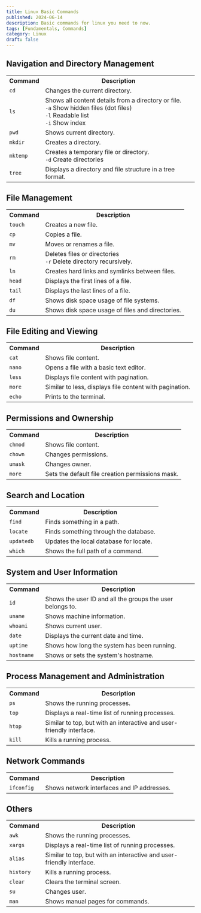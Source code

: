 ```yaml
---
title: Linux Basic Commands
published: 2024-06-14
description: Basic commands for linux you need to now.
tags: [Fundamentals, Commands]
category: Linux
draft: false
---
```


## Navigation and Directory Management

<table>
    <tr>
        <th>Command</th>
        <th>Description</th>
    </tr>
    <tr>
        <td><code>cd</code></td>
        <td>
            Changes the current directory.
        </td>
    </tr>
    <tr>
        <td><code>ls</code></td>
        <td>
            Shows all content details from a directory or file. </br>
	        <code>-a</code> Show hidden files (dot files)</br>
            <code>-l</code> Readable list</br>
	        <code>-i</code> Show index
        </td>
    </tr>
        <td><code>pwd</code></td>
        <td>
            Shows current directory.
        </td>
    </tr>
    <tr>
        <td><code>mkdir</code></td>
        <td>
           Creates a directory.
        </td>
    </tr>
    <tr>
        <td><code>mktemp</code></td>
        <td>
            Creates a temporary file or directory. </br>
	        <code>-d</code> Create directories</br>
        </td>
    </tr>
    <tr>
        <td><code>tree</code></td>
        <td>
            Displays a directory and file structure in a tree format.
        </td>
    </tr>
</table>

## File Management

<table>
    <tr>
        <th>Command</th>
        <th>Description</th>
    </tr>
    <tr>
        <td><code>touch</code></td>
        <td>
            Creates a new file.
        </td>
    </tr>
    <tr>
        <td><code>cp</code></td>
        <td>
            Copies a file.
        </td>
    </tr>
    <tr>
        <td><code>mv</code></td>
        <td>
            Moves or renames a file.
        </td>
    </tr>
    <tr>
        <td><code>rm</code></td>
        <td>
            Deletes files or directories</br>
	        <code>-r</code> Delete directory recursively.</br>
        </td>
    </tr>
    <tr>
        <td><code>ln</code></td>
        <td>
            Creates hard links and symlinks between files.
        </td>
    </tr>
    <tr>
        <td><code>head</code></td>
        <td>
            Displays the first lines of a file.
        </td>
    </tr>
    <tr>
        <td><code>tail</code></td>
        <td>
            Displays the last lines of a file.
        </td>
    </tr>
    <tr>
        <td><code>df</code></td>
        <td>
            Shows disk space usage of file systems.
        </td>
    </tr>
    <tr>
        <td><code>du</code></td>
        <td>
            Shows disk space usage of files and directories.
        </td>
    </tr>
</table>

## File Editing and Viewing

<table>
    <tr>
        <th>Command</th>
        <th>Description</th>
    </tr>
    <tr>
        <td><code>cat</code></td>
        <td>
            Shows file content.
        </td>
    </tr>
    <tr>
        <td><code>nano</code></td>
        <td>
            Opens a file with a basic text editor.
        </td>
    </tr>
    <tr>
        <td><code>less</code></td>
        <td>
            Displays file content with pagination.
        </td>
    </tr>
    <tr>
        <td><code>more</code></td>
        <td>
           Similar to less, displays file content with pagination.
	    </td>
    </tr>
    <tr>
        <td><code>echo</code></td>
        <td>
            Prints to the terminal.
        </td>
    </tr>
</table>

## Permissions and Ownership

<table>
    <tr>
        <th>Command</th>
        <th>Description</th>
    </tr>
    <tr>
        <td><code>chmod</code></td>
        <td>
            Shows file content.
        </td>
    </tr>
    <tr>
        <td><code>chown</code></td>
        <td>
            Changes permissions.
        </td>
    </tr>
    <tr>
        <td><code>umask</code></td>
        <td>
            Changes owner.
        </td>
    </tr>
    <tr>
        <td><code>more</code></td>
        <td>
           Sets the default file creation permissions mask.
	    </td>
    </tr>
</table>

## Search and Location

<table>
    <tr>
        <th>Command</th>
        <th>Description</th>
    </tr>
    <tr>
        <td><code>find</code></td>
        <td>
            Finds something in a path.
        </td>
    </tr>
    <tr>
        <td><code>locate</code></td>
        <td>
            Finds something through the database.
        </td>
    </tr>
    <tr>
        <td><code>updatedb</code></td>
        <td>
            Updates the local database for locate.
        </td>
    </tr>
    <tr>
        <td><code>which</code></td>
        <td>
           Shows the full path of a command.
	    </td>
    </tr>
</table>

## System and User Information

<table>
    <tr>
        <th>Command</th>
        <th>Description</th>
    </tr>
    <tr>
        <td><code>id</code></td>
        <td>
            Shows the user ID and all the groups the user belongs to.
        </td>
    </tr>
    <tr>
        <td><code>uname</code></td>
        <td>
            Shows machine information.
        </td>
    </tr>
    <tr>
        <td><code>whoami</code></td>
        <td>
            Shows current user.
        </td>
    </tr>
    <tr>
        <td><code>date</code></td>
        <td>
           Displays the current date and time.
	    </td>
    </tr>
    <tr>
        <td><code>uptime</code></td>
        <td>
            Shows how long the system has been running.
	    </td>
    </tr>
    <tr>
        <td><code>hostname</code></td>
        <td>
           Shows or sets the system's hostname.
	    </td>
    </tr>
</table>

## Process Management and Administration

<table>
    <tr>
        <th>Command</th>
        <th>Description</th>
    </tr>
    <tr>
        <td><code>ps</code></td>
        <td>
            Shows the running processes.
        </td>
    </tr>
    <tr>
        <td><code>top</code></td>
        <td>
            Displays a real-time list of running processes.
        </td>
    </tr>
    <tr>
        <td><code>htop</code></td>
        <td>
            Similar to top, but with an interactive and user-friendly interface.
        </td>
    </tr>
    <tr>
        <td><code>kill</code></td>
        <td>
           Kills a running process.
	    </td>
    </tr>
</table>

## Network Commands

<table>
    <tr>
        <th>Command</th>
        <th>Description</th>
    </tr>
    <tr>
        <td><code>ifconfig</code></td>
        <td>
            Shows network interfaces and IP addresses.
        </td>
    </tr>
</table>

## Others

<table>
    <tr>
        <th>Command</th>
        <th>Description</th>
    </tr>
    <tr>
        <td><code>awk</code></td>
        <td>
            Shows the running processes.
        </td>
    </tr>
    <tr>
        <td><code>xargs</code></td>
        <td>
            Displays a real-time list of running processes.
        </td>
    </tr>
    <tr>
        <td><code>alias</code></td>
        <td>
            Similar to top, but with an interactive and user-friendly interface.
        </td>
    </tr>
    <tr>
        <td><code>history</code></td>
        <td>
           Kills a running process.
	    </td>
    </tr>
  <tr>
        <td><code>clear</code></td>
        <td>
           Clears the terminal screen.
	    </td>
    </tr>
    <tr>
        <td><code>su</code></td>
        <td>
           Changes user.
	    </td>
    </tr>
    <tr>
        <td><code>man</code></td>
        <td>
           Shows manual pages for commands.
	    </td>
    </tr>
</table>
